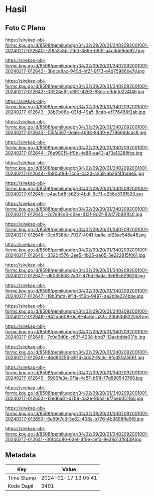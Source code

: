 # Hasil

## Foto C Plano

https://sirekap-obj-formc.kpu.go.id/8508/pemilu/pdpr/34/02/09/20/01/3402092001001-20240217-012640--2f9a3c8b-21b0-489e-b83f-a4c3de9de927.jpg

https://sirekap-obj-formc.kpu.go.id/8508/pemilu/pdpr/34/02/09/20/01/3402092001001-20240217-012642--3bdce8ac-940d-4f2f-9f73-e4d75986be7d.jpg

https://sirekap-obj-formc.kpu.go.id/8508/pemilu/pdpr/34/02/09/20/01/3402092001001-20240217-012642--09224e9f-c691-4263-83ec-e3defd224f46.jpg

https://sirekap-obj-formc.kpu.go.id/8508/pemilu/pdpr/34/02/09/20/01/3402092001001-20240217-012643--38b0b06e-031d-49a5-8cab-ef776468f2ab.jpg

https://sirekap-obj-formc.kpu.go.id/8508/pemilu/pdpr/34/02/09/20/01/3402092001001-20240217-012643--155fa567-0da6-4698-8430-e778666dcbc8.jpg

https://sirekap-obj-formc.kpu.go.id/8508/pemilu/pdpr/34/02/09/20/01/3402092001001-20240217-012644--76e99015-ff0b-4e86-aa43-a73a12289fce.jpg

https://sirekap-obj-formc.kpu.go.id/8508/pemilu/pdpr/34/02/09/20/01/3402092001001-20240217-012644--fb90bf8d-74c5-4424-a259-ab26f4fbd6e5.jpg

https://sirekap-obj-formc.kpu.go.id/8508/pemilu/pdpr/34/02/09/20/01/3402092001001-20240217-012645--c4ac1bf8-5625-4bdf-9c71-c258e3391520.jpg

https://sirekap-obj-formc.kpu.go.id/8508/pemilu/pdpr/34/02/09/20/01/3402092001001-20240217-012645--2d7e92e3-c2ee-413f-8d2f-82d72b981fa0.jpg

https://sirekap-obj-formc.kpu.go.id/8508/pemilu/pdpr/34/02/09/20/01/3402092001001-20240217-012646--0cd638de-7927-4041-ba8a-ef25ac548a48.jpg

https://sirekap-obj-formc.kpu.go.id/8508/pemilu/pdpr/34/02/09/20/01/3402092001001-20240217-012646--33204576-3ee5-4b35-aa65-5e222815f061.jpg

https://sirekap-obj-formc.kpu.go.id/8508/pemilu/pdpr/34/02/09/20/01/3402092001001-20240217-012647--d8035508-7a07-476d-9ada-3e6ffc829626.jpg

https://sirekap-obj-formc.kpu.go.id/8508/pemilu/pdpr/34/02/09/20/01/3402092001001-20240217-012647--19b3fefd-9f1d-456b-9497-de2b0e224bbe.jpg

https://sirekap-obj-formc.kpu.go.id/8508/pemilu/pdpr/34/02/09/20/01/3402092001001-20240217-012648--942d5608-0ce9-4c6d-a33c-20b63d822558.jpg

https://sirekap-obj-formc.kpu.go.id/8508/pemilu/pdpr/34/02/09/20/01/3402092001001-20240217-012648--7c0d3d0b-c63f-4238-bbd7-12aebdda031b.jpg

https://sirekap-obj-formc.kpu.go.id/8508/pemilu/pdpr/34/02/09/20/01/3402092001001-20240217-012649--46d90256-8914-4dd2-9c3c-9fcd51a15661.jpg

https://sirekap-obj-formc.kpu.go.id/8508/pemilu/pdpr/34/02/09/20/01/3402092001001-20240217-012649--5900fe3e-0f1a-4c57-b51f-77d898543768.jpg

https://sirekap-obj-formc.kpu.go.id/8508/pemilu/pdpr/34/02/09/20/01/3402092001001-20240217-012650--12ed6a81-d7b8-432e-9ba2-6f7beb0511b6.jpg

https://sirekap-obj-formc.kpu.go.id/8508/pemilu/pdpr/34/02/09/20/01/3402092001001-20240217-012650--6e99f7c3-3e62-406a-b776-4b3898ffe9f8.jpg

https://sirekap-obj-formc.kpu.go.id/8508/pemilu/pdpr/34/02/09/20/01/3402092001001-20240217-012641--36f44d86-63ef-4f9e-aefd-9e28d13f8439.jpg


## Metadata

| Key        | Value               |
| ---------- | ------------------- |
| Time Stamp | 2024-02-17 13:05:41 |
| Kode Dapil | 3401                |



